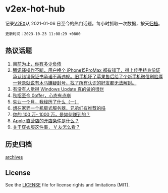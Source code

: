 # v2ex-hot-hub

 记录[V2EX](https://www.v2ex.com/)从 2021-01-06 日至今的热门话题。每小时抓取一次数据，按天[归档](archives)。

`更新时间：2023-10-23 11:08:29 +0800`

## 热议话题

1. [目前为止，你有多少负债](https://www.v2ex.com/t/984353)
1. [腾讯骚操作不断，用户换个 iPhone15ProMax 都有错了，得上传手持身份证承认错误保证书承诺不再违规。旧手机坏了苹果售后给了个新手机微信刷脸厚一登录就说有木马嫌疑封号，找了所有认识的好友都无法解封。](https://www.v2ex.com/t/984265)
1. [有没有人觉得 Windows Update 真的做的很烂](https://www.v2ex.com/t/984228)
1. [秋招至今 0offer，心态有点崩](https://www.v2ex.com/t/984226)
1. [失业一个月，我经历了什么（一）](https://www.v2ex.com/t/984268)
1. [想在家弄一个机房式服务器，兄弟们有推荐的吗](https://www.v2ex.com/t/984360)
1. [你的 100 万- 1000 万，是如何赚到的？](https://www.v2ex.com/t/984254)
1. [Apple 直营店的开店条件是什么？](https://www.v2ex.com/t/984222)
1. [关于穿衣服这件事， V 友怎么看？](https://www.v2ex.com/t/984376)

## 历史归档

[archives](archives)

## License

See the [LICENSE](LICENSE) file for license rights and limitations (MIT).
